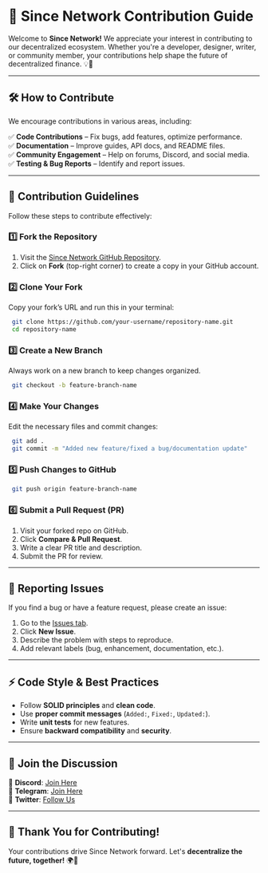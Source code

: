 # 🚀 Since Network Contribution Guide

Welcome to **Since Network!** We appreciate your interest in contributing to our decentralized ecosystem. Whether you're a developer, designer, writer, or community member, your contributions help shape the future of decentralized finance. 💡💎

---

## 🛠️ How to Contribute
We encourage contributions in various areas, including:

✅ **Code Contributions** – Fix bugs, add features, optimize performance.  
✅ **Documentation** – Improve guides, API docs, and README files.  
✅ **Community Engagement** – Help on forums, Discord, and social media.  
✅ **Testing & Bug Reports** – Identify and report issues.

---

## 📜 Contribution Guidelines
Follow these steps to contribute effectively:

### **1️⃣ Fork the Repository**
1. Visit the [Since Network GitHub Repository](https://github.com/sincenetwork).
2. Click on **Fork** (top-right corner) to create a copy in your GitHub account.

### **2️⃣ Clone Your Fork**
Copy your fork’s URL and run this in your terminal:
```bash
 git clone https://github.com/your-username/repository-name.git
 cd repository-name
```

### **3️⃣ Create a New Branch**
Always work on a new branch to keep changes organized.
```bash
 git checkout -b feature-branch-name
```

### **4️⃣ Make Your Changes**
Edit the necessary files and commit changes:
```bash
 git add .
 git commit -m "Added new feature/fixed a bug/documentation update"
```

### **5️⃣ Push Changes to GitHub**
```bash
 git push origin feature-branch-name
```

### **6️⃣ Submit a Pull Request (PR)**
1. Visit your forked repo on GitHub.
2. Click **Compare & Pull Request**.
3. Write a clear PR title and description.
4. Submit the PR for review.

---

## 📝 Reporting Issues
If you find a bug or have a feature request, please create an issue:
1. Go to the [Issues tab](https://github.com/sincenetwork/issues).
2. Click **New Issue**.
3. Describe the problem with steps to reproduce.
4. Add relevant labels (bug, enhancement, documentation, etc.).

---

## ⚡ Code Style & Best Practices
- Follow **SOLID principles** and **clean code**.
- Use **proper commit messages** (`Added:`, `Fixed:`, `Updated:`).
- Write **unit tests** for new features.
- Ensure **backward compatibility** and **security**.

---

## 🤝 Join the Discussion
🔹 **Discord**: [Join Here](https://discord.gg/sincenetwork)  
🔹 **Telegram**: [Join Here](https://t.me/sincenetwork)  
🔹 **Twitter**: [Follow Us](https://twitter.com/since_network)  

---

## 🚀 Thank You for Contributing!
Your contributions drive Since Network forward. Let's **decentralize the future, together!** 🌍💎


